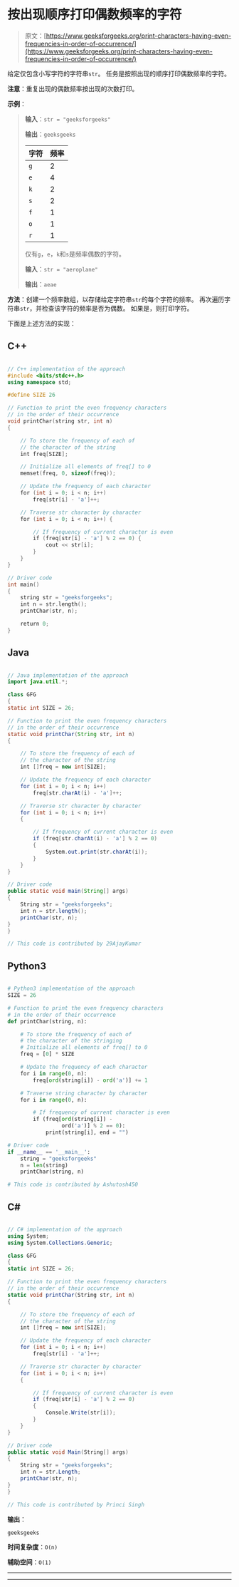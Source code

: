 # 按出现顺序打印偶数频率的字符

> 原文：[https://www.geeksforgeeks.org/print-characters-having-even-frequencies-in-order-of-occurrence/](https://www.geeksforgeeks.org/print-characters-having-even-frequencies-in-order-of-occurrence/)

给定仅包含小写字符的字符串`str`。 任务是按照出现的顺序打印偶数频率的字符。

**注意**：重复出现的偶数频率按出现的次数打印。

**示例**：

> **输入**：`str = "geeksforgeeks"`
>
> **输出**：`geeksgeeks`
> 
> | 字符 | 频率 |
> | --- | --- |
> | `g` | 2 |
> | `e` | 4 |
> | `k` | 2 |
> | `s` | 2 |
> | `f` | 1 |
> | `o` | 1 |
> | `r` | 1 |
> 
> 仅有`g`，`e`，`k`和`s`是频率偶数的字符。
> 
> **输入**：`str = "aeroplane"`
>
> **输出**：`aeae`

**方法**：创建一个频率数组，以存储给定字符串`str`的每个字符的频率。 再次遍历字符串`str`，并检查该字符的频率是否为偶数。 如果是，则打印字符。

下面是上述方法的实现：

## C++

```cpp

// C++ implementation of the approach 
#include <bits/stdc++.h> 
using namespace std; 

#define SIZE 26 

// Function to print the even frequency characters 
// in the order of their occurrence 
void printChar(string str, int n) 
{ 

    // To store the frequency of each of 
    // the character of the string 
    int freq[SIZE]; 

    // Initialize all elements of freq[] to 0 
    memset(freq, 0, sizeof(freq)); 

    // Update the frequency of each character 
    for (int i = 0; i < n; i++) 
        freq[str[i] - 'a']++; 

    // Traverse str character by character 
    for (int i = 0; i < n; i++) { 

        // If frequency of current character is even 
        if (freq[str[i] - 'a'] % 2 == 0) { 
            cout << str[i]; 
        } 
    } 
} 

// Driver code 
int main() 
{ 
    string str = "geeksforgeeks"; 
    int n = str.length(); 
    printChar(str, n); 

    return 0; 
} 

```

## Java

```java

// Java implementation of the approach 
import java.util.*; 

class GFG  
{ 
static int SIZE = 26; 

// Function to print the even frequency characters 
// in the order of their occurrence 
static void printChar(String str, int n) 
{ 

    // To store the frequency of each of 
    // the character of the string 
    int []freq = new int[SIZE]; 

    // Update the frequency of each character 
    for (int i = 0; i < n; i++) 
        freq[str.charAt(i) - 'a']++; 

    // Traverse str character by character 
    for (int i = 0; i < n; i++)  
    { 

        // If frequency of current character is even 
        if (freq[str.charAt(i) - 'a'] % 2 == 0) 
        { 
            System.out.print(str.charAt(i)); 
        } 
    } 
} 

// Driver code 
public static void main(String[] args) 
{ 
    String str = "geeksforgeeks"; 
    int n = str.length(); 
    printChar(str, n); 
} 
}  

// This code is contributed by 29AjayKumar 

```

## Python3

```py

# Python3 implementation of the approach 
SIZE = 26

# Function to print the even frequency characters 
# in the order of their occurrence 
def printChar(string, n): 

    # To store the frequency of each of 
    # the character of the stringing 
    # Initialize all elements of freq[] to 0 
    freq = [0] * SIZE 

    # Update the frequency of each character 
    for i in range(0, n): 
        freq[ord(string[i]) - ord('a')] += 1

    # Traverse string character by character 
    for i in range(0, n):  

        # If frequency of current character is even 
        if (freq[ord(string[i]) - 
                 ord('a')] % 2 == 0): 
            print(string[i], end = "") 

# Driver code 
if __name__ == '__main__': 
    string = "geeksforgeeks"
    n = len(string) 
    printChar(string, n) 

# This code is contributed by Ashutosh450 

```

## C#

```cs

// C# implementation of the approach 
using System; 
using System.Collections.Generic; 

class GFG  
{ 
static int SIZE = 26; 

// Function to print the even frequency characters 
// in the order of their occurrence 
static void printChar(String str, int n) 
{ 

    // To store the frequency of each of 
    // the character of the string 
    int []freq = new int[SIZE]; 

    // Update the frequency of each character 
    for (int i = 0; i < n; i++) 
        freq[str[i] - 'a']++; 

    // Traverse str character by character 
    for (int i = 0; i < n; i++)  
    { 

        // If frequency of current character is even 
        if (freq[str[i] - 'a'] % 2 == 0) 
        { 
            Console.Write(str[i]); 
        } 
    } 
} 

// Driver code 
public static void Main(String[] args) 
{ 
    String str = "geeksforgeeks"; 
    int n = str.Length; 
    printChar(str, n); 
} 
} 

// This code is contributed by Princi Singh 

```

**输出**：

```
geeksgeeks

```

**时间复杂度**：`O(n)`

**辅助空间**：`O(1)`



* * *

* * *



